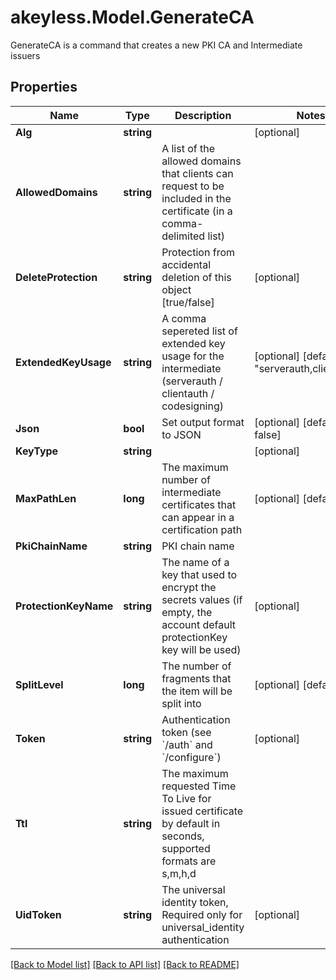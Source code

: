 # akeyless.Model.GenerateCA
GenerateCA is a command that creates a new PKI CA and Intermediate issuers

## Properties

Name | Type | Description | Notes
------------ | ------------- | ------------- | -------------
**Alg** | **string** |  | [optional] 
**AllowedDomains** | **string** | A list of the allowed domains that clients can request to be included in the certificate (in a comma-delimited list) | 
**DeleteProtection** | **string** | Protection from accidental deletion of this object [true/false] | [optional] 
**ExtendedKeyUsage** | **string** | A comma sepereted list of extended key usage for the intermediate (serverauth / clientauth / codesigning) | [optional] [default to "serverauth,clientauth"]
**Json** | **bool** | Set output format to JSON | [optional] [default to false]
**KeyType** | **string** |  | [optional] 
**MaxPathLen** | **long** | The maximum number of intermediate certificates that can appear in a certification path | [optional] [default to 1]
**PkiChainName** | **string** | PKI chain name | 
**ProtectionKeyName** | **string** | The name of a key that used to encrypt the secrets values (if empty, the account default protectionKey key will be used) | [optional] 
**SplitLevel** | **long** | The number of fragments that the item will be split into | [optional] [default to 3]
**Token** | **string** | Authentication token (see &#x60;/auth&#x60; and &#x60;/configure&#x60;) | [optional] 
**Ttl** | **string** | The maximum requested Time To Live for issued certificate by default in seconds, supported formats are s,m,h,d | 
**UidToken** | **string** | The universal identity token, Required only for universal_identity authentication | [optional] 

[[Back to Model list]](../README.md#documentation-for-models) [[Back to API list]](../README.md#documentation-for-api-endpoints) [[Back to README]](../README.md)

